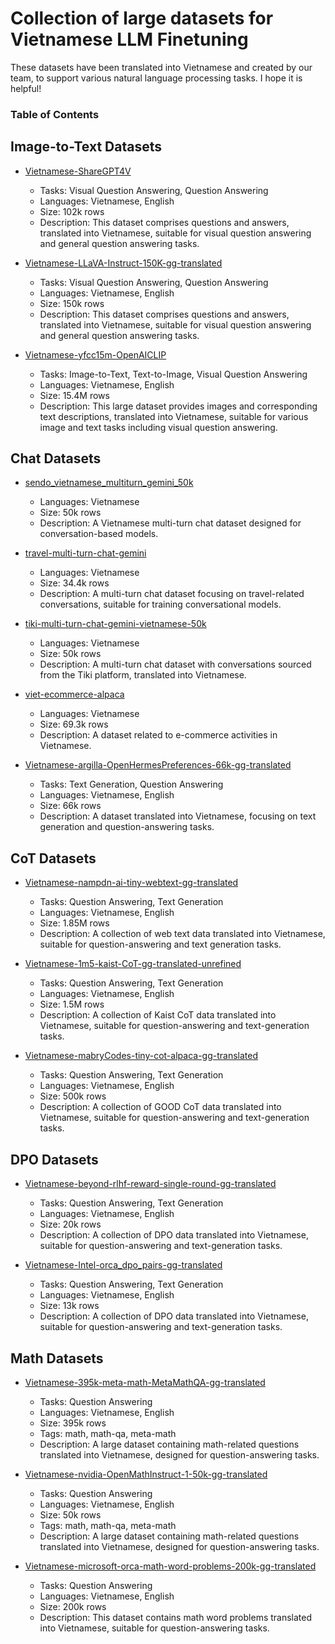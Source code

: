 # Collection of large datasets for Vietnamese LLM Finetuning

These datasets have been translated into Vietnamese and created by our team, to support various natural language processing tasks. I hope it is helpful!

### Table of Contents

## Image-to-Text Datasets

- [Vietnamese-ShareGPT4V](https://huggingface.co/datasets/5CD-AI/Vietnamese-Lin-Chen-ShareGPT4V-gg-translated)
  - Tasks: Visual Question Answering, Question Answering
  - Languages: Vietnamese, English
  - Size: 102k rows
  - Description: This dataset comprises questions and answers, translated into Vietnamese, suitable for visual question answering and general question answering tasks.

- [Vietnamese-LLaVA-Instruct-150K-gg-translated](https://huggingface.co/datasets/5CD-AI/Vietnamese-LLaVA-Instruct-150K-gg-translated)
  - Tasks: Visual Question Answering, Question Answering
  - Languages: Vietnamese, English
  - Size: 150k rows
  - Description: This dataset comprises questions and answers, translated into Vietnamese, suitable for visual question answering and general question answering tasks.
    
- [Vietnamese-yfcc15m-OpenAICLIP](https://huggingface.co/datasets/5CD-AI/Vietnamese-yfcc15m-OpenAICLIP)
  - Tasks: Image-to-Text, Text-to-Image, Visual Question Answering
  - Languages: Vietnamese, English
  - Size: 15.4M rows
  - Description: This large dataset provides images and corresponding text descriptions, translated into Vietnamese, suitable for various image and text tasks including visual question answering.

## Chat Datasets

- [sendo_vietnamese_multiturn_gemini_50k](https://huggingface.co/datasets/5CD-AI/sendo_vietnamese_multiturn_gemini_50k)
  - Languages: Vietnamese
  - Size: 50k rows
  - Description: A Vietnamese multi-turn chat dataset designed for conversation-based models.

- [travel-multi-turn-chat-gemini](https://huggingface.co/datasets/5CD-AI/travel-multi-turn-chat-gemini)
  - Languages: Vietnamese
  - Size: 34.4k rows
  - Description: A multi-turn chat dataset focusing on travel-related conversations, suitable for training conversational models.

- [tiki-multi-turn-chat-gemini-vietnamese-50k](https://huggingface.co/datasets/5CD-AI/tiki-multi-turn-chat-gemini-vietnamese-50k)
  - Languages: Vietnamese
  - Size: 50k rows
  - Description: A multi-turn chat dataset with conversations sourced from the Tiki platform, translated into Vietnamese.

- [viet-ecommerce-alpaca](https://huggingface.co/datasets/5CD-AI/viet-ecommerce-alpaca)
  - Languages: Vietnamese
  - Size: 69.3k rows
  - Description: A dataset related to e-commerce activities in Vietnamese.
 
- [Vietnamese-argilla-OpenHermesPreferences-66k-gg-translated](https://huggingface.co/datasets/5CD-AI/Vietnamese-argilla-OpenHermesPreferences-66k-gg-translated)
  - Tasks: Text Generation, Question Answering
  - Languages: Vietnamese, English
  - Size: 66k rows
  - Description: A dataset translated into Vietnamese, focusing on text generation and question-answering tasks.

## CoT Datasets

- [Vietnamese-nampdn-ai-tiny-webtext-gg-translated](https://huggingface.co/datasets/5CD-AI/Vietnamese-nampdn-ai-tiny-webtext-gg-translated)
  - Tasks: Question Answering, Text Generation
  - Languages: Vietnamese, English
  - Size: 1.85M rows
  - Description: A collection of web text data translated into Vietnamese, suitable for question-answering and text generation tasks.
 
- [Vietnamese-1m5-kaist-CoT-gg-translated-unrefined](https://huggingface.co/datasets/5CD-AI/Vietnamese-1m5-kaist-CoT-gg-translated-unrefined)
  - Tasks: Question Answering, Text Generation
  - Languages: Vietnamese, English
  - Size: 1.5M rows
  - Description: A collection of Kaist CoT data translated into Vietnamese, suitable for question-answering and text-generation tasks.

- [Vietnamese-mabryCodes-tiny-cot-alpaca-gg-translated](https://huggingface.co/datasets/5CD-AI/Vietnamese-mabryCodes-tiny-cot-alpaca-gg-translated)
  - Tasks: Question Answering, Text Generation
  - Languages: Vietnamese, English
  - Size: 500k rows
  - Description: A collection of GOOD CoT data translated into Vietnamese, suitable for question-answering and text-generation tasks.

## DPO Datasets

- [Vietnamese-beyond-rlhf-reward-single-round-gg-translated](https://huggingface.co/datasets/5CD-AI/Vietnamese-beyond-rlhf-reward-single-round-gg-translated)
  - Tasks: Question Answering, Text Generation
  - Languages: Vietnamese, English
  - Size: 20k rows
  - Description: A collection of DPO data translated into Vietnamese, suitable for question-answering and text-generation tasks.
 
- [Vietnamese-Intel-orca_dpo_pairs-gg-translated](https://huggingface.co/datasets/5CD-AI/Vietnamese-Intel-orca_dpo_pairs-gg-translated)
  - Tasks: Question Answering, Text Generation
  - Languages: Vietnamese, English
  - Size: 13k rows
  - Description: A collection of DPO data translated into Vietnamese, suitable for question-answering and text-generation tasks.

## Math Datasets

- [Vietnamese-395k-meta-math-MetaMathQA-gg-translated](https://huggingface.co/datasets/5CD-AI/Vietnamese-395k-meta-math-MetaMathQA-gg-translated)
  - Tasks: Question Answering
  - Languages: Vietnamese, English
  - Size: 395k rows
  - Tags: math, math-qa, meta-math
  - Description: A large dataset containing math-related questions translated into Vietnamese, designed for question-answering tasks.
 
- [Vietnamese-nvidia-OpenMathInstruct-1-50k-gg-translated](https://huggingface.co/datasets/5CD-AI/Vietnamese-nvidia-OpenMathInstruct-1-50k-gg-translated)
  - Tasks: Question Answering
  - Languages: Vietnamese, English
  - Size: 50k rows
  - Tags: math, math-qa, meta-math
  - Description: A large dataset containing math-related questions translated into Vietnamese, designed for question-answering tasks.

- [Vietnamese-microsoft-orca-math-word-problems-200k-gg-translated](https://huggingface.co/datasets/5CD-AI/Vietnamese-microsoft-orca-math-word-problems-200k-gg-translated)
  - Tasks: Question Answering
  - Languages: Vietnamese, English
  - Size: 200k rows
  - Description: This dataset contains math word problems translated into Vietnamese, suitable for question-answering tasks.
